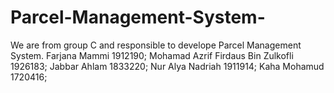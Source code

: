 # Parcel-Management-System-
We are from group C and responsible to develope Parcel Management System. 
Farjana Mammi 1912190;
Mohamad Azrif Firdaus Bin Zulkofli 1926183;
Jabbar Ahlam 1833220;
Nur Alya Nadriah 1911914;
Kaha Mohamud 1720416;

